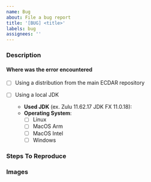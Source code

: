 ```yaml
---
name: Bug
about: File a bug report
title: '[BUG] <title>'
labels: bug
assignees: ''
---
```


<!--
Note: Please search to see if an issue already exists for the bug you encountered.
-->

### Description
<!--
Should include:
1. What happened
2. What was expected to happen
3. Suggestion on possible cause [Not required]
-->
#### Where was the error encountered
- [ ] Using a distribution from the main ECDAR repository


- [ ] Using a local JDK 
  - **Used JDK** (ex. Zulu 11.62.17 JDK FX 11.0.18):
  - **Operating System**:
    - [ ] Linux
    - [ ] MacOS Arm
    - [ ] MacOS Intel
    - [ ] Windows

### Steps To Reproduce
<!--
Example: steps to reproduce the behavior:
1. In this environment...
2. With this config...
3. Run '...'
4. See error...
-->

### Images
<!--
Links? References? Anything that will give us more context about the issue that you are encountering!
-->
